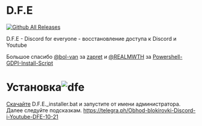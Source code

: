 # D.F.E
[![Github All Releases](https://img.shields.io/github/downloads/Sam282SD/D.F.E/total.svg)]()

D.F.E - Discord for everyone - восстановление доступа к Discord и Youtube

Большое спасибо [@bol-van](https://github.com/bol-van) за [zapret](https://github.com/bol-van/zapret) и [@REALMWTH](https://github.com/REALMWTH) за [Powershell-GDPI-Install-Script](https://github.com/REALMWTH/Powershell-GDPI-Install-Script)

# Установка![dfe](https://github.com/user-attachments/assets/5b47ad5a-e697-43a1-904e-e5dde049c5a5)

[Скачайте](https://github.com/Sam282SD/D.F.E/releases/tag/1.0.0) D.F.E._installer.bat и запустите от имени администратора. Далее следуйте подсказкам.
https://telegra.ph/Obhod-blokirovki-Discord-i-Youtube-DFE-10-21


